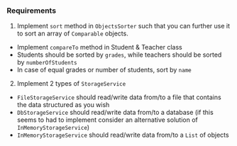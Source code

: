 ### Requirements

1. Implement `sort` method in `ObjectsSorter` such that you can further use it to sort an array of `Comparable` objects.

- Implement `compareTo` method in Student & Teacher class
- Students should be sorted by `grades`, while teachers should be sorted by `numberOfStudents`
- In case of equal grades or number of students, sort by `name`

2. Implement 2 types of `StorageService`

- `FileStorageService` should read/write data from/to a file that contains the data structured as you wish
- `DbStorageService` should read/write data from/to a database (if this seems to had to implement consider an alternative solution of `InMemoryStorageService`)
- `InMemoryStorageService` should read/write data from/to a `List` of objects
